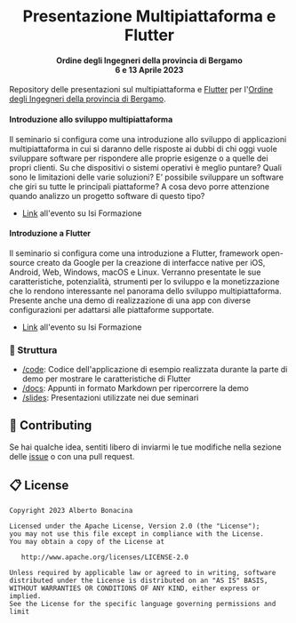 <div align="center">
  <h1>Presentazione Multipiattaforma e Flutter</h1>
  <h4>Ordine degli Ingegneri della provincia di Bergamo<br>6 e 13 Aprile 2023</h4>
</div>

Repository delle presentazioni sul multipiattaforma e [Flutter](https://flutter.dev/) per l'[Ordine degli Ingegneri della provincia di Bergamo](https://www.ordineingegneri.bergamo.it/).

#### Introduzione allo sviluppo multipiattaforma

Il seminario si configura come una introduzione allo sviluppo di applicazioni multipiattaforma in cui si daranno delle risposte ai dubbi di chi oggi vuole sviluppare software per rispondere alle proprie esigenze o a quelle dei propri clienti. Su che dispositivi o sistemi operativi è meglio puntare? Quali sono le limitazioni delle varie soluzioni? E’ possibile sviluppare un software che giri su tutte le principali piattaforme? A cosa devo porre attenzione quando analizzo un progetto software di questo tipo?

* [Link](https://www.isiformazione.it/ita/_V2.0_risultatiricerca.asp?apriModalEvento=true&apriModEvIdEdizione=1095&apriModEvCodOrdine=ING-BG&apriModEvTimeCheck=-1000) all'evento su Isi Formazione


#### Introduzione a Flutter

Il seminario si configura come una introduzione a Flutter, framework open-source creato da Google per la creazione di interfacce native per iOS, Android, Web, Windows, macOS e Linux. Verranno presentate le sue caratteristiche, potenzialità, strumenti per lo sviluppo e la monetizzazione che lo rendono interessante nel panorama dello sviluppo multipiattaforma. Presente anche una demo di realizzazione di una app con diverse configurazioni per adattarsi alle piattaforme supportate.

* [Link](https://www.isiformazione.it/ita/_V2.0_risultatiricerca.asp?apriModalEvento=true&apriModEvIdEdizione=1096&apriModEvCodOrdine=ING-BG&apriModEvTimeCheck=-1000) all'evento su Isi Formazione

### 🧬 Struttura

* [/code](/code/flutter_school/): Codice dell'applicazione di esempio realizzata durante la parte di demo per mostrare le caratteristiche di Flutter
* [/docs](/docs/): Appunti in formato Markdown per ripercorrere la demo
* [/slides](/slides/): Presentazioni utilizzate nei due seminari


## 💎 Contributing

Se hai qualche idea, sentiti libero di inviarmi le tue modifiche nella sezione delle [issue](https://github.com/polilluminato/multipiattaforma-flutter-oib-2023/issues) o con una pull request.

## 📋 License

```
Copyright 2023 Alberto Bonacina

Licensed under the Apache License, Version 2.0 (the "License");
you may not use this file except in compliance with the License.
You may obtain a copy of the License at

   http://www.apache.org/licenses/LICENSE-2.0

Unless required by applicable law or agreed to in writing, software
distributed under the License is distributed on an "AS IS" BASIS,
WITHOUT WARRANTIES OR CONDITIONS OF ANY KIND, either express or implied.
See the License for the specific language governing permissions and
limit